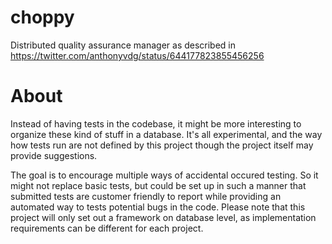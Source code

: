 # choppy
Distributed quality assurance manager as described in https://twitter.com/anthonyvdg/status/644177823855456256

# About
Instead of having tests in the codebase, it might be more interesting to organize these kind of stuff in a database.
It's all experimental, and the way how tests run are not defined by this project though the project itself may provide suggestions.

The goal is to encourage multiple ways of accidental occured testing. So it might not replace basic tests,
but could be set up in such a manner that submitted tests are customer friendly to report while providing
an automated way to tests potential bugs in the code. Please note that this project will only set out a framework
on database level, as implementation requirements can be different for each project.
